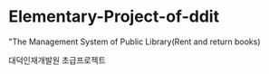# Elementary-Project-of-ddit
"The Management System of Public Library(Rent and return books)

대덕인재개발원 초급프로젝트
